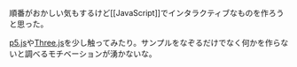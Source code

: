 順番がおかしい気もするけど[[JavaScript]]でインタラクティブなものを作ろうと思った。

[p5.js](https://p5js.org/)や[Three.js](https://threejs.org/)を少し触ってみたり。サンプルをなぞるだけでなく何かを作らないと調べるモチベーションが湧かないな。

